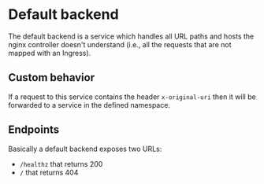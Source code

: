 # Default backend

The default backend is a service which handles all URL paths and hosts the nginx controller doesn't understand (i.e., all the requests that are not mapped with an Ingress).

## Custom behavior

If a request to this service contains the header `x-original-uri` then it will be forwarded to a  service in the defined namespace.

## Endpoints
Basically a default backend exposes two URLs:

- `/healthz` that returns 200
- `/` that returns 404